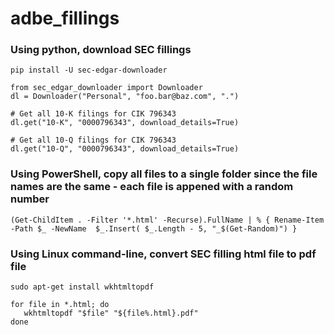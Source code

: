 # adbe_fillings


### Using python, download SEC fillings

```
pip install -U sec-edgar-downloader

from sec_edgar_downloader import Downloader
dl = Downloader("Personal", "foo.bar@baz.com", ".")

# Get all 10-K filings for CIK 796343
dl.get("10-K", "0000796343", download_details=True)

# Get all 10-Q filings for CIK 796343
dl.get("10-Q", "0000796343", download_details=True)
```

### Using PowerShell, copy all files to a single folder since the file names are the same - each file is appened with a random number

```
(Get-ChildItem . -Filter '*.html' -Recurse).FullName | % { Rename-Item -Path $_ -NewName  $_.Insert( $_.Length - 5, "_$(Get-Random)") }
```

### Using Linux command-line, convert SEC filling html file to pdf file

```
sudo apt-get install wkhtmltopdf
```

```
for file in *.html; do
   wkhtmltopdf "$file" "${file%.html}.pdf"
done
```
